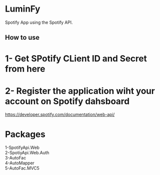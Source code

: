 # LuminFy
Spotify App using the Spotify API. 


## How to use

# 1- Get SPotify CLient ID and Secret from here
# 2- Register the application wiht your account on Spotify dahsboard

https://developer.spotify.com/documentation/web-api/

# Packages

 1-SpotifyApi.Web  
 2-SpotiyApi.Web.Auth  
 3-AutoFac  
 4-AutoMapper  
 5-AutoFac.MVC5  
 

